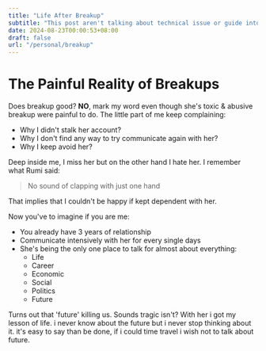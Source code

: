 ```yaml
---
title: "Life After Breakup"
subtitle: "This post aren't talking about technical issue or guide into creating something, just me express my thoughts and feeling"
date: 2024-08-23T00:00:53+08:00
draft: false
url: "/personal/breakup" 
---
```


# The Painful Reality of Breakups

Does breakup good? **NO**, mark my word even though she's toxic & abusive breakup were painful to do. The little part of me keep complaining:

- Why I didn't stalk her account?
- Why I don't find any way to try communicate again with her?
- Why I keep avoid her?

Deep inside me, I miss her but on the other hand I hate her. I remember what Rumi said:

> No sound of clapping with just one hand

That implies that I couldn't be happy if kept dependent with her.

Now you've to imagine if you are me:

- You already have 3 years of relationship
- Communicate intensively with her for every single days
- She's being the only one place to talk for almost about everything:
  - Life
  - Career
  - Economic
  - Social
  - Politics
  - Future

Turns out that 'future' killing us. Sounds tragic isn't?
With her i got my lesson of life. i never know about the future but i never stop thinking about it. it's easy to say than be done, if i could time travel i wish not to talk about future.
